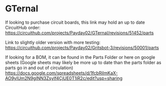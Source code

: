 # GTernal

If looking to purchase circuit boards, this link may hold an up to date CircuitHub order: https://circuithub.com/projects/Payday02/GTernal/revisions/51452/parts

Link to slightly older version with more testing: https://circuithub.com/projects/Payday02/Gritsbot-3/revisions/50001/parts

If looking for a BOM, it can be found in the Parts Folder or here on google sheets (Google sheets may likely be more up to date than the parts folder as parts go in and out of circulation) https://docs.google.com/spreadsheets/d/1fcbRilmKaX-AO9ylUm2N9gINN3ZsyIf4CjUE0T1iR2c/edit?usp=sharing
